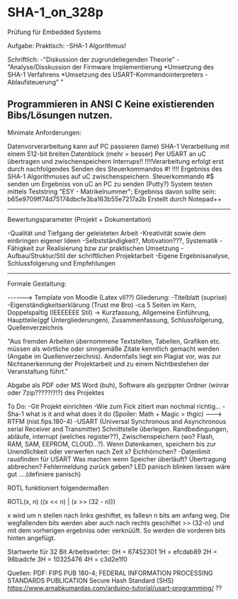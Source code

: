 # SHA-1_on_328p
Prüfung für Embedded Systems

Aufgabe: 
Praktisch:
-SHA-1 Algorithmus!

Schriftlich:
-"Diskussion der zugrundeliegenden Theorie"
-"Analyse/Disskussion der Firmware Implementierung
	*Umsetzung des SHA-1 Verfahrens
	*Umsetzung des USART-Kommandointerpreters - Ablaufsteuerung"
"

Programmieren in ANSI C
Keine existierenden Bibs/Lösungen nutzen.
-------------------------------------------------------------------------

Minimale Anforderungen:

Datenvorverarbeitung kann auf PC passieren (lame)
SHA-1 Verarbeitung mit einem 512-bit breiten Datenblock (mehr = besser)
Per USART an uC übertragen und zwischenspeichern
Interrups!!
!!!!Verarbeitung erfolgt erst durch nachfolgendes Senden des Steuerkommandos #!  !!!!
Ergebniss des SHA-1 Algorithmuses auf uC zwischenspeichern.
Steuerkommando #$ senden um Ergebniss von uC an PC zu senden (Putty?)
System testen mittels Teststring "ESY - Matrikelnummer"; Ergebniss davon sollte sein: 
b65e9709ff74d75174dbcfe3ba163b55e7217a2b
Erstellt durch Notepad++

-------------------------------------------------------------------------

Bewertungsparameter (Projekt + Dokumentation)

-Qualität und Tiefgang der geleisteten Arbeit
-Kreativität sowie dem einbringen eigener Ideen
-Selbstständigkeit?, Motivation???, Systematik
-Fähigkeit zur Realisierung bzw zur praktischen Umsetzung
-Aufbau/Struktur/Stil der schriftlichen Projektarbeit
-Eigene Ergebnisanalyse, Schlussfolgerung und Empfehlungen

-------------------------------------------------------------------------

Formale Gestaltung:

------> Template von Moodle (Latex vll??)
Gliederung:
	-Titelblatt (suprise)
	-Eigenständigkeitserklärung (Trust me Bro)
	-ca 5 Seiten im Kern, Doppelspaltig (IEEEEEEE Stil)
	-> Kurzfassung, Allgemeine Einführung, Hauptteile(ggf Untergliederungen), Zusammenfassung, Schlussfolgerung,  Quellenverzeichnis

"Aus fremden Arbeiten übernommene Textstellen, Tabellen, Grafiken etc. müssen als wörtliche oder
sinngemäße Zitate kenntlich gemacht werden (Angabe im Quellenverzeichnis). Andernfalls liegt ein Plagiat
vor, was zur Nichtanerkennung der Projektarbeit und zu einem Nichtbestehen der Veranstaltung führt."

Abgabe als PDF oder MS Word (buh), Software als gezippter Ordner (winrar oder 7zip?????!?!?) des Projektes


To Do:
-Git Projekt einrichten 
-Wie zum Fick zitiert man nochmal richtig...
-Sha-1 what is it and what does it do (Spoiler: Math + Magic = thgic) ---> RTFM (nist.fips.180-4)
-USART (Universal Synchronous and Asynchronous serial Receiver and Transmitter) Schnittstelle überlegen. 
	Randbedingungen, 
	abläufe, 
	interrupt (welches register??), 
	Zwischenspeichern (wo? Flash, RAM, SAM, EEPROM, CLOUD...?). 
	Wenn Datenkamen, speichern bis zur Unendlichkeit oder verwerfen nach Zeit x?
	Eichhörnchen?
-Datenlimit rausfinden für USART
	Was machen wenn Speicher überläuft? Übertragung abbrechen? Fehlermeldung zurück geben? LED panisch blinken lassen wäre gut ....(definiere panisch)
	



ROTL funktioniert folgendermaßen

ROTL(x, n) ((x << n) | (x >> (32 - n)))

x wird um n stellen nach links geshiftet, es fallesn n bits am anfang weg. Die wegfallenden bits werden aber auch nach rechts geschiftet >> (32-n) und mit dem vorherigen ergebniss oder verknüüft. So werden die vorderen bits hinten angefügt.


Startwerte für 32 Bit Arbeitswörter: 
0H = 67452301
1H = efcdab89
2H = 98badcfe
3H = 10325476
4H = c3d2e1f0









Quellen:
PDF: FIPS PUB 180-4; FEDERAL INFORMATION PROCESSING STANDARDS PUBLICATION Secure Hash Standard (SHS)
https://www.arnabkumardas.com/arduino-tutorial/usart-programming/ ??

